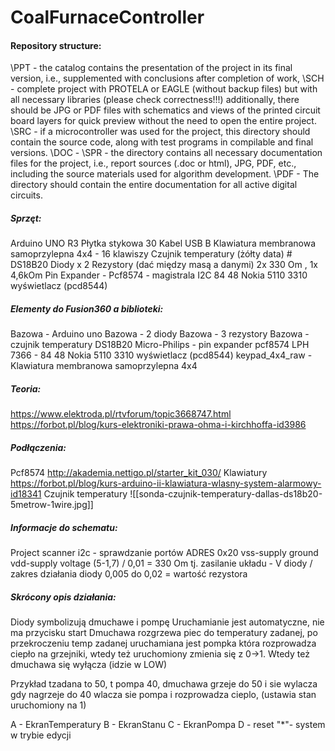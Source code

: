 # CoalFurnaceController

#### Repository structure:
\PPT - the catalog contains the presentation of the project in its final version, i.e., supplemented with conclusions after completion of work,
\SCH - complete project with PROTELA or EAGLE (without backup files) but with all necessary libraries (please check correctness!!!) additionally, there should be JPG or PDF files with schematics and views of the printed circuit board layers for quick preview without the need to open the entire project.
\SRC - if a microcontroller was used for the project, this directory should contain the source code, along with test programs in compilable and final versions.
\DOC -
\SPR - the directory contains all necessary documentation files for the project, i.e., report sources (.doc or html), JPG, PDF, etc., including the source materials used for algorithm development.
\PDF - The directory should contain the entire documentation for all active digital circuits.

##### Sprzęt:
Arduino UNO R3
Płytka stykowa 30
Kabel USB B
Klawiatura membranowa samoprzylepna 4x4 - 16 klawiszy
Czujnik temperatury (żółty data) # DS18B20
Diody x 2
Rezystory (dać między masą a danymi) 2x 330 Om , 1x 4,6kOm
Pin Expander - Pcf8574 - magistrala I2C
84 48 Nokia 5110 3310 wyświetlacz (pcd8544)

##### Elementy do Fusion360 a biblioteki:
Bazowa               - Arduino uno
Bazowa               - 2 diody
Bazowa               - 3 rezystory
Bazowa               - czujnik temperatury DS18B20
Micro-Philips      - pin expander pcf8574
LPH 7366            - 84 48 Nokia 5110 3310 wyświetlacz (pcd8544)
keypad_4x4_raw - Klawiatura membranowa samoprzylepna 4x4 

##### Teoria:
https://www.elektroda.pl/rtvforum/topic3668747.html
https://forbot.pl/blog/kurs-elektroniki-prawa-ohma-i-kirchhoffa-id3986

##### Podłączenia:
Pcf8574 http://akademia.nettigo.pl/starter_kit_030/
Klawiatury https://forbot.pl/blog/kurs-arduino-ii-klawiatura-wlasny-system-alarmowy-id18341
Czujnik temperatury ![[sonda-czujnik-temperatury-dallas-ds18b20-5metrow-1wire.jpg]]

##### Informacje do schematu:
Project scanner i2c - sprawdzanie portów ADRES 0x20
vss-supply ground
vdd-supply voltage
(5-1,7) / 0,01 = 330 Om tj. zasilanie układu - V diody / zakres działania diody 0,005 do 0,02 = wartość rezystora

##### Skrócony opis działania:
Diody symbolizują dmuchawe i pompę
Uruchamianie jest automatyczne, nie ma przycisku start
Dmuchawa rozgrzewa piec do temperatury zadanej, po przekroczeniu temp zadanej uruchamiana jest pompka która rozprowadza ciepło na grzejniki, wtedy też uruchomiony zmienia się z 0->1. Wtedy też dmuchawa się wyłącza (idzie w LOW)

Przykład tzadana to 50, t pompa 40, dmuchawa grzeje do 50 i sie wylacza
gdy nagrzeje do 40 wlacza sie pompa i rozprowadza cieplo, (ustawia stan uruchomiony na 1)

A - EkranTemperatury
B - EkranStanu
C - EkranPompa
D - reset
"*"- system w trybie edycji
